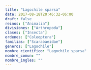 ```yaml
---
title: "Lagochile sparsa"
date: 2017-08-18T20:46:32-06:00
draft: false
reinos: ["Animalia"]
divisiones: ["Arthropoda"]
clases: ["Insecta"]
ordenes: ["Coleoptera"]
familias: ["Scarabaeidae"]
generos: ["Lagochile"]
nombre_cientifico: "Lagochile sparsa"
nombre_comun: ""
nombre_ingles: ""
---
```

